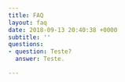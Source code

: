 ```yaml
---
title: FAQ
layout: faq
date: 2018-09-13 20:40:38 +0000
subtitle: ''
questions:
- question: Teste?
  answer: Teste.

---
```

